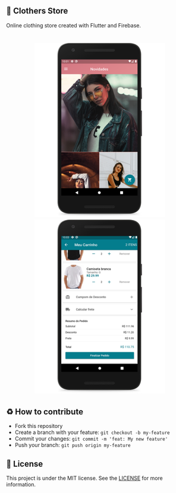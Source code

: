 ## :iphone: Clothers Store

Online clothing store created with Flutter and Firebase.

<h1 align="center">
    <img alt="Template" src="./assets/preview-home.png" width="350px" />
    <img alt="Template" src="./assets/preview-cart.png" width="350px" />
</h1>
 
## :recycle: How to contribute  
- Fork this repository
- Create a branch with your feature: `git checkout -b my-feature`
- Commit your changes: `git commit -m 'feat: My new feature'`
- Push your branch: `git push origin my-feature`

## :memo: License  
This project is under the MIT license. See the [LICENSE](LICENSE)  for more information.
